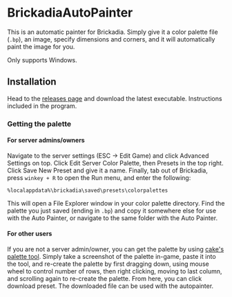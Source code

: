 # BrickadiaAutoPainter

This is an automatic painter for Brickadia. Simply give it a color palette file (`.bp`), an image, specify dimensions and corners,
and it will automatically paint the image for you.

Only supports Windows.

## Installation

Head to the [releases page](https://github.com/voximity/BrickadiaAutoPainter/releases) and download the latest executable.
Instructions included in the program.

### Getting the palette

#### For server admins/owners

Navigate to the server settings (ESC -> Edit Game) and click Advanced Settings on top. Click Edit Server Color Palette, then Presets in the top right.
Click Save New Preset and give it a name. Finally, tab out of Brickadia, press `winkey + R` to open the Run menu, and enter the following:

`%localappdata%\brickadia\saved\presets\colorpalettes`

This will open a File Explorer window in your color palette directory. Find the palette you just saved (ending in `.bp`) and copy it somewhere else for use
with the Auto Painter, or navigate to the same folder with the Auto Painter.

#### For other users

If you are not a server admin/owner, you can get the palette by using [cake's palette tool](https://palette.brickadia.dev).
Simply take a screenshot of the palette in-game, paste it into the tool, and re-create the palette by first dragging down,
using mouse wheel to control number of rows, then right clicking, moving to last column, and scrolling again to re-create
the palette. From here, you can click download preset. The downloaded file can be used with the autopainter.
